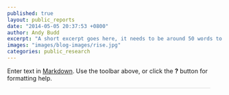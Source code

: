 ```yaml
---
published: true
layout: public_reports
date: "2014-05-05 20:37:53 +0800"
author: Andy Budd
excerpt: "A short excerpt goes here, it needs to be around 50 words to keep a standard look and feel between each blog \"box\". It is best to make is impactful without giving too much content away. You are looking to entice to reader to click read more."
images: "images/blog-images/rise.jpg"
categories: public_research
---
```



Enter text in [Markdown](http://daringfireball.net/projects/markdown/). Use the toolbar above, or click the **?** button for formatting help.

<script id="infogram_0_bdba1306-1613-4946-a7c4-2a36a70ed5bc" title="" src="//e.infogr.am/js/embed.js?BGK" type="text/javascript"></script><div style="padding:8px 0;font-family:Arial!important;font-size:13px!important;line-height:15px!important;text-align:center;border-top:1px solid #dadada;margin:0 30px"><br>
